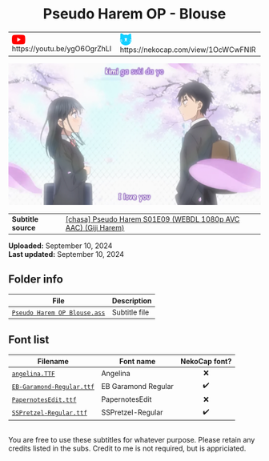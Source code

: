 
<h1 align='center'>Pseudo Harem OP - Blouse</h1>

<table align='center'>
    <tr>
        <td> <img src='../.img/youtube.svg' alt='YouTube' width=27 align='center'> &nbsp https://youtu.be/ygO6OgrZhLI </td>
        <td> <img src='../.img/nekocap.svg' alt='NekoCap' width=23 align='center'> &nbsp https://nekocap.com/view/1OcWCwFNIR </td>
    </tr>
</table>

[![](./preview.webp)](https://www.youtube.com/watch?v=ygO6OgrZhLI&nekocap=1OcWCwFNIR)

<table align='center'>
    <tr>
        <!-- Subtitle source -->
        <td><b>Subtitle source</b></td>
        <!--  [[chasa] Pseudo Harem S01E09 (WEBDL 1080p AVC AAC) (Giji Harem)](https://nyaa.si/view/1866343) -->
        <td><a href="https://nyaa.si/view/1866343">[chasa] Pseudo Harem S01E09 (WEBDL 1080p AVC AAC) (Giji Harem)</a></td>
    </tr>
</table>

**Uploaded:** September 10, 2024  
**Last updated:** September 10, 2024

<!-- Description goes here -->

## Folder info

| File | Description |
| ---- | ----------- |
[`Pseudo Harem OP Blouse.ass`](Pseudo%20Harem%20OP%20Blouse.ass) | Subtitle file |

## Font list

| Filename | Font name | NekoCap font? |
| ---- | ---- | :--: |
 [`angelina.TTF`](./fonts/angelina.TTF) | Angelina | ❌ |
 [`EB-Garamond-Regular.ttf`](https://github.com/abrokecube/subtitles-fonts/tree/main/NekoCap%20fonts/EB-Garamond-Regular.ttf) | EB Garamond Regular | ✔️ |
 [`PapernotesEdit.ttf`](./fonts/PapernotesEdit.ttf) | PapernotesEdit | ❌ |
 [`SSPretzel-Regular.ttf`](https://github.com/abrokecube/subtitles-fonts/tree/main/NekoCap%20fonts/SSPretzel-Regular.ttf) | SSPretzel-Regular | ✔️ |

<!-- Permissions -->
## 
You are free to use these subtitles for whatever purpose. Please retain any credits listed in the subs. Credit to me is not required, but is appriciated.
